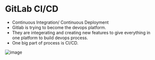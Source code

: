 # GitLab CI/CD
* Continuous Integration/ Continuous Deployment
* Gitlab is trying to become the devops platform. 
* They are integerating and creating new features to give everything in one platform to build devops process.
* One big part of process is CI/CD.

![image](https://github.com/user-attachments/assets/d4e46187-fdd6-486f-babd-6c1974580027)


